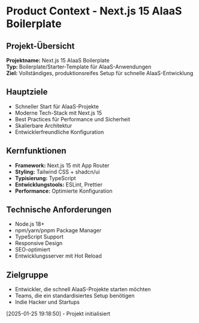 # Product Context - Next.js 15 AIaaS Boilerplate

## Projekt-Übersicht
**Projektname:** Next.js 15 AIaaS Boilerplate  
**Typ:** Boilerplate/Starter-Template für AIaaS-Anwendungen  
**Ziel:** Vollständiges, produktionsreifes Setup für schnelle AIaaS-Entwicklung

## Hauptziele
- Schneller Start für AIaaS-Projekte
- Moderne Tech-Stack mit Next.js 15
- Best Practices für Performance und Sicherheit
- Skalierbare Architektur
- Entwicklerfreundliche Konfiguration

## Kernfunktionen
- **Framework:** Next.js 15 mit App Router
- **Styling:** Tailwind CSS + shadcn/ui
- **Typisierung:** TypeScript
- **Entwicklungstools:** ESLint, Prettier
- **Performance:** Optimierte Konfiguration

## Technische Anforderungen
- Node.js 18+ 
- npm/yarn/pnpm Package Manager
- TypeScript Support
- Responsive Design
- SEO-optimiert
- Entwicklungsserver mit Hot Reload

## Zielgruppe
- Entwickler, die schnell AIaaS-Projekte starten möchten
- Teams, die ein standardisiertes Setup benötigen
- Indie Hacker und Startups

[2025-01-25 19:18:50] - Projekt initialisiert